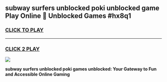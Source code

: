 
## subway surfers unblocked poki unblocked game Play Online 👋 Unblocked Games #hx8q1
<h3>
<a href="https://premium.freeplayer.one?title=subway_surfers_unblocked_poki&ref=21F">CLICK TO PLAY</a></h3>
<hr>

<h3>
<a href="https://premium.freeplayer.one?title=subway_surfers_unblocked_poki&ref=21F">CLICK 2 PLAY</a>
  
</h3>

<a href="https://premium.freeplayer.one?title=subway_surfers_unblocked_poki&ref=21F/"><img src="https://clearcache.store/games.png"></a>


**subway surfers unblocked poki games unblocked: Your Gateway to Fun and Accessible Online Gaming**
